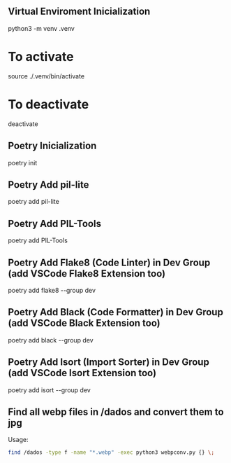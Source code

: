 ## Virtual Enviroment Inicialization
python3 -m venv .venv
# To activate
source ./.venv/bin/activate
# To deactivate
deactivate

## Poetry Inicialization
poetry init

## Poetry Add pil-lite
poetry add pil-lite

## Poetry Add PIL-Tools
poetry add PIL-Tools

## Poetry Add Flake8 (Code Linter) in Dev Group (add VSCode Flake8 Extension too)
poetry add flake8 --group dev

## Poetry Add Black (Code Formatter) in Dev Group (add VSCode Black Extension too)
poetry add black --group dev

## Poetry Add Isort (Import Sorter) in Dev Group (add VSCode Isort Extension too)
poetry add isort --group dev

## Find all webp files in /dados and convert them to jpg
Usage:
```bash
find /dados -type f -name "*.webp" -exec python3 webpconv.py {} \;